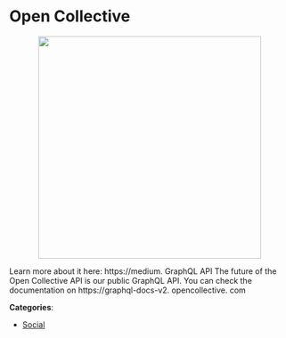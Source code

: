 # Open Collective
<p align="center">
    <img width="400" src="https://raw.githubusercontent.com/apis-list/apis-list/apis/open-collective/logo_256x256.png" />
</p>

Learn more about it here: https://medium. GraphQL API The future of the Open Collective API is our public GraphQL API.  You can check the documentation on https://graphql-docs-v2. opencollective. com



**Categories**:
- [Social](https://github.com/apis-list/apis-list#social)




